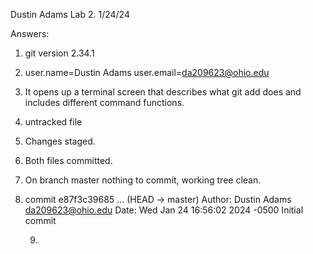 Dustin Adams
 Lab 2.
1/24/24

Answers:

1. git version 2.34.1

2. user.name=Dustin Adams 
   user.email=da209623@ohio.edu

3. It opens up a terminal screen that describes what git add does and includes different command functions. 

4. untracked file

5. Changes staged.

6. Both files committed.

7. On branch master nothing to commit, working tree clean. 

8. commit e87f3c39685 ...
   (HEAD -> master)
   Author: Dustin Adams <da209623@ohio.edu>
   Date: Wed Jan 24 16:56:02 2024 -0500 
   Initial commit

   9. 

